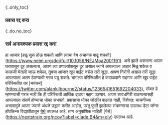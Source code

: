 {:.only_toc} 
 ### प्रवास रद्द करा 

 {:.do.no_toc} 
 ### सर्व अनावश्यक प्रवास रद्द करा 

 हा आजार [हळू सुरू होऊ शकतो आणि त्याचा वेग अचानक वाढू शकतो] (https://www.nejm.org/doi/full/10.1056/NEJMoa2001191). असे झाले असताना आपण घरापासून दूर असल्यास, आपण त्या प्रणाल्यांपासून दूर असाल ज्याने आपल्याला आहार मिळू शकेल व काळजी घेतली जाऊ शकेल, तुमचा आजार खूप वाईट नसेल तरी सुद्धा. आपण निरोगी असाल तरी सुद्धा आपल्याला अलग ठेवण्याची गरज पडू शकते. चांगल्या परिस्थितीत हे कंटाळवाणे राहणार आणि खूप वाईट परिस्थितीत तर [भयंकर] (https://twitter.com/alankilbourne2/status/1236541651692204033), 
सोबत हे म्हणण्याची गरज नाही कि ही परिस्थिती आर्थिक द्रष्ट्या महाग पडणार. आपण सावधगिरी बाळगल्यासही आपल्याला संसर्ग होण्याचा धोका संभवतो. प्रवासाचा धोका जोखीम वाढवत नाही, विशेषत: चाचणीच्या अभावामुळे आपण जरासे अंधळे उड्डाण करीत आहोत, परंतु पुष्टी झालेल्या संक्रमणाचा उपलब्ध डेटा 
 जॉन्स हॉपकिन्स विद्यापीठातून [येथे](https://gisanddata.maps.arcgis.com/apps/opsdashboard/index.html#/bda7594740fd40299423467b48e9ecf6) उपलब्ध आहे. ताण अनुवांशिक माहिती [येथे] (https://nextstrain.org/ncov?label=clade:B4&m=div) उपलब्ध आहे. 
